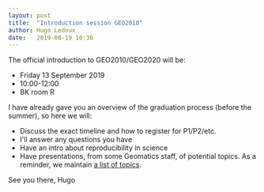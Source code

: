 ```yaml
---
layout: post
title:  "Introduction session GEO2010"
author: Hugo Ledoux
date:   2019-08-19 10:36
---
```


The official introduction to GEO2010/GEO2020 will be:

  - Friday 13 September 2019
  - 10:00-12:00
  - BK room R

I have already gave you an overview of the graduation process (before the summer), so here we will:

- Discuss the exact timeline and how to register for P1/P2/etc.
- I'll answer any questions you have
- Have an intro about reproducibility in science
- Have presentations, from some Geomatics staff, of potential topics. As a reminder, we maintain [a list of topics](https://3d.bk.tudelft.nl/courses/geo2020/potentialtopics/).


See you there,
Hugo
